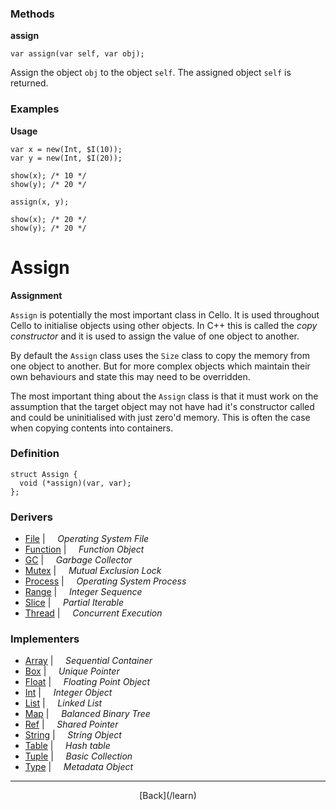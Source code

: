   <div class="row">
  <div class="col-xs-6 col-md-6">

### Methods

__assign__

    var assign(var self, var obj);

Assign the object `obj` to the object `self`. The assigned object `self` is returned.

### Examples

__Usage__

    var x = new(Int, $I(10));
    var y = new(Int, $I(20));
    
    show(x); /* 10 */
    show(y); /* 20 */
    
    assign(x, y);
    
    show(x); /* 20 */
    show(y); /* 20 */
    



  </div>
  <div class="col-xs-6 col-md-6">

# Assign
__Assignment__

`Assign` is potentially the most important class in Cello. It is used throughout Cello to initialise objects using other objects. In C++ this is called the _copy constructor_ and it is used to assign the value of one object to another.

By default the `Assign` class uses the `Size` class to copy the memory from one object to another. But for more complex objects which maintain their own behaviours and state this may need to be overridden.

The most important thing about the `Assign` class is that it must work on the assumption that the target object may not have had it's constructor called and could be uninitialised with just zero'd memory. This is often the case when copying contents into containers.

### Definition

    struct Assign {
      void (*assign)(var, var);
    };
    

### Derivers

* <span class="docitem">[File](/learn/file)</span> | &nbsp; &nbsp;   _Operating System File_
* <span class="docitem">[Function](/learn/function)</span> | &nbsp; &nbsp;   _Function Object_
* <span class="docitem">[GC](/learn/gc)</span> | &nbsp; &nbsp;   _Garbage Collector_
* <span class="docitem">[Mutex](/learn/mutex)</span> | &nbsp; &nbsp;   _Mutual Exclusion Lock_
* <span class="docitem">[Process](/learn/process)</span> | &nbsp; &nbsp;   _Operating System Process_
* <span class="docitem">[Range](/learn/range)</span> | &nbsp; &nbsp;   _Integer Sequence_
* <span class="docitem">[Slice](/learn/slice)</span> | &nbsp; &nbsp;   _Partial Iterable_
* <span class="docitem">[Thread](/learn/thread)</span> | &nbsp; &nbsp;   _Concurrent Execution_
### Implementers

* <span class="docitem">[Array](/learn/array)</span> | &nbsp; &nbsp;   _Sequential Container_
* <span class="docitem">[Box](/learn/box)</span> | &nbsp; &nbsp;   _Unique Pointer_
* <span class="docitem">[Float](/learn/float)</span> | &nbsp; &nbsp;   _Floating Point Object_
* <span class="docitem">[Int](/learn/int)</span> | &nbsp; &nbsp;   _Integer Object_
* <span class="docitem">[List](/learn/list)</span> | &nbsp; &nbsp;   _Linked List_
* <span class="docitem">[Map](/learn/map)</span> | &nbsp; &nbsp;   _Balanced Binary Tree_
* <span class="docitem">[Ref](/learn/ref)</span> | &nbsp; &nbsp;   _Shared Pointer_
* <span class="docitem">[String](/learn/string)</span> | &nbsp; &nbsp;   _String Object_
* <span class="docitem">[Table](/learn/table)</span> | &nbsp; &nbsp;   _Hash table_
* <span class="docitem">[Tuple](/learn/tuple)</span> | &nbsp; &nbsp;   _Basic Collection_
* <span class="docitem">[Type](/learn/type)</span> | &nbsp; &nbsp;   _Metadata Object_

* * *

  <p style="text-align:center;">
[Back](/learn)
  </p>

  </div>
  </div>
